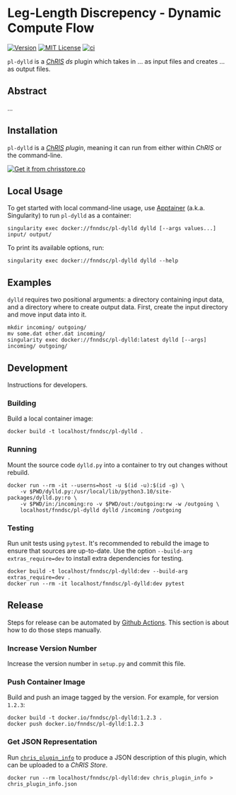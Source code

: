 # Leg-Length Discrepency - Dynamic Compute Flow

[![Version](https://img.shields.io/docker/v/fnndsc/pl-dylld?sort=semver)](https://hub.docker.com/r/fnndsc/pl-dylld)
[![MIT License](https://img.shields.io/github/license/fnndsc/pl-dylld)](https://github.com/FNNDSC/pl-dylld/blob/main/LICENSE)
[![ci](https://github.com/FNNDSC/pl-dylld/actions/workflows/ci.yml/badge.svg)](https://github.com/FNNDSC/pl-dylld/actions/workflows/ci.yml)

`pl-dylld` is a [_ChRIS_](https://chrisproject.org/)
_ds_ plugin which takes in ...  as input files and
creates ... as output files.

## Abstract

...

## Installation

`pl-dylld` is a _[ChRIS](https://chrisproject.org/) plugin_, meaning it can
run from either within _ChRIS_ or the command-line.

[![Get it from chrisstore.co](https://ipfs.babymri.org/ipfs/QmaQM9dUAYFjLVn3PpNTrpbKVavvSTxNLE5BocRCW1UoXG/light.png)](https://chrisstore.co/plugin/pl-dylld)

## Local Usage

To get started with local command-line usage, use [Apptainer](https://apptainer.org/)
(a.k.a. Singularity) to run `pl-dylld` as a container:

```shell
singularity exec docker://fnndsc/pl-dylld dylld [--args values...] input/ output/
```

To print its available options, run:

```shell
singularity exec docker://fnndsc/pl-dylld dylld --help
```

## Examples

`dylld` requires two positional arguments: a directory containing
input data, and a directory where to create output data.
First, create the input directory and move input data into it.

```shell
mkdir incoming/ outgoing/
mv some.dat other.dat incoming/
singularity exec docker://fnndsc/pl-dylld:latest dylld [--args] incoming/ outgoing/
```

## Development

Instructions for developers.

### Building

Build a local container image:

```shell
docker build -t localhost/fnndsc/pl-dylld .
```

### Running

Mount the source code `dylld.py` into a container to try out changes without rebuild.

```shell
docker run --rm -it --userns=host -u $(id -u):$(id -g) \
    -v $PWD/dylld.py:/usr/local/lib/python3.10/site-packages/dylld.py:ro \
    -v $PWD/in:/incoming:ro -v $PWD/out:/outgoing:rw -w /outgoing \
    localhost/fnndsc/pl-dylld dylld /incoming /outgoing
```

### Testing

Run unit tests using `pytest`.
It's recommended to rebuild the image to ensure that sources are up-to-date.
Use the option `--build-arg extras_require=dev` to install extra dependencies for testing.

```shell
docker build -t localhost/fnndsc/pl-dylld:dev --build-arg extras_require=dev .
docker run --rm -it localhost/fnndsc/pl-dylld:dev pytest
```

## Release

Steps for release can be automated by [Github Actions](.github/workflows/ci.yml).
This section is about how to do those steps manually.

### Increase Version Number

Increase the version number in `setup.py` and commit this file.

### Push Container Image

Build and push an image tagged by the version. For example, for version `1.2.3`:

```
docker build -t docker.io/fnndsc/pl-dylld:1.2.3 .
docker push docker.io/fnndsc/pl-dylld:1.2.3
```

### Get JSON Representation

Run [`chris_plugin_info`](https://github.com/FNNDSC/chris_plugin#usage)
to produce a JSON description of this plugin, which can be uploaded to a _ChRIS Store_.

```shell
docker run --rm localhost/fnndsc/pl-dylld:dev chris_plugin_info > chris_plugin_info.json
```

